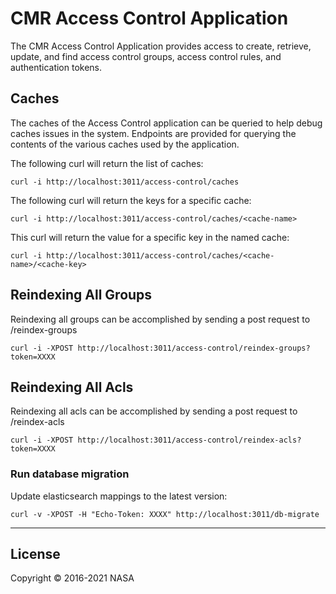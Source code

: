# CMR Access Control Application

The CMR Access Control Application provides access to create, retrieve, update, and find access control groups, access control rules, and authentication tokens.

## <a name="caches"></a> Caches

The caches of the Access Control application can be queried to help debug caches issues in the system. Endpoints are provided for querying the contents of the various caches used by the application.

The following curl will return the list of caches:

    curl -i http://localhost:3011/access-control/caches

The following curl will return the keys for a specific cache:

    curl -i http://localhost:3011/access-control/caches/<cache-name>

This curl will return the value for a specific key in the named cache:

    curl -i http://localhost:3011/access-control/caches/<cache-name>/<cache-key>

## Reindexing All Groups

Reindexing all groups can be accomplished by sending a post request to /reindex-groups

    curl -i -XPOST http://localhost:3011/access-control/reindex-groups?token=XXXX

## Reindexing All Acls

Reindexing all acls can be accomplished by sending a post request to /reindex-acls

    curl -i -XPOST http://localhost:3011/access-control/reindex-acls?token=XXXX

### Run database migration

Update elasticsearch mappings to the latest version:

    curl -v -XPOST -H "Echo-Token: XXXX" http://localhost:3011/db-migrate

***

## License

Copyright © 2016-2021 NASA
